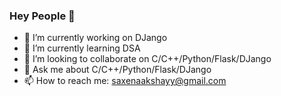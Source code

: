 ### Hey People 👋

- 🔭 I’m currently working on DJango
- 🌱 I’m currently learning DSA
- 👯 I’m looking to collaborate on C/C++/Python/Flask/DJango
- 💬 Ask me about C/C++/Python/Flask/DJango
- 📫 How to reach me: saxenaakshayy@gmail.com
